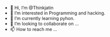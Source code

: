- 👋 Hi, I’m @Thinkjatin
- 👀 I’m interested in Programming and hacking.
- 🌱 I’m currently learning pyhon.
- 💞️ I’m looking to collaborate on ...
- 📫 How to reach me ...

<!---
Thinkjatin/Thinkjatin is a ✨ special ✨ repository because its `README.md` (this file) appears on your GitHub profile.
You can click the Preview link to take a look at your changes.
--->
